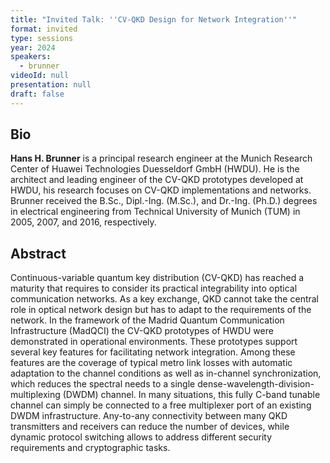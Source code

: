 ```yaml
---
title: "Invited Talk: ''CV-QKD Design for Network Integration''"
format: invited
type: sessions
year: 2024
speakers:
  - brunner
videoId: null
presentation: null
draft: false
---
```

## Bio
**Hans H. Brunner** is a principal research engineer at the Munich Research Center of Huawei Technologies Duesseldorf GmbH (HWDU). He is the architect and leading engineer of the CV-QKD prototypes developed at HWDU, his research focuses on CV-QKD implementations and networks. Brunner received the B.Sc., Dipl.-Ing. (M.Sc.), and Dr.-Ing. (Ph.D.) degrees in electrical engineering from Technical University of Munich (TUM) in 2005, 2007, and 2016, respectively.

## Abstract
Continuous-variable quantum key distribution (CV-QKD) has reached a maturity that requires to consider its practical integrability into optical communication networks. As a key exchange, QKD cannot take the central role in optical network design but has to adapt to the requirements of the network.
In the framework of the Madrid Quantum Communication Infrastructure (MadQCI) the CV-QKD prototypes of HWDU were demonstrated in operational environments. These prototypes support several key features for facilitating network integration. Among these features are the coverage of typical metro link losses with automatic adaptation to the channel conditions as well as in-channel synchronization, which reduces the spectral needs to a single dense-wavelength-division-multiplexing (DWDM) channel. In many situations, this fully C-band tunable channel can simply be connected to a free multiplexer port of an existing DWDM infrastructure. Any-to-any connectivity between many QKD transmitters and receivers can reduce the number of devices, while dynamic protocol switching allows to address different security requirements and cryptographic tasks.
 

<!-- fields to use above: -->
<!-- videoId: "Vfl9pPh6ipI" -->
<!-- presentation: "/2024/sessions/slides/QCrypt2024InvitedDiamanti.pdf" -->
